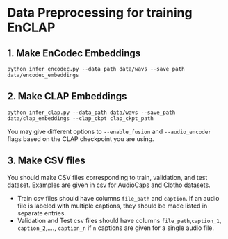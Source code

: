 # Data Preprocessing for training EnCLAP

## 1. Make EnCodec Embeddings
```
python infer_encodec.py --data_path data/wavs --save_path data/encodec_embeddings
```

## 2. Make CLAP Embeddings
```
python infer_clap.py --data_path data/wavs --save_path data/clap_embeddings --clap_ckpt clap_ckpt_path
```
You may give different options to `--enable_fusion` and `--audio_encoder` flags based on the CLAP checkpoint you are using.

## 3. Make CSV files
You should make CSV files corresponding to train, validation, and test dataset. Examples are given in [csv](../csv/) for AudioCaps and Clotho datasets.
- Train csv files should have columns `file_path` and `caption`. If an audio file is labeled with multiple captions, they should be made listed in separate entries.
- Validation and Test csv files should have columns `file_path`,`caption_1`, `caption_2`,...., `caption_n` if `n` captions are given for a single audio file. 
